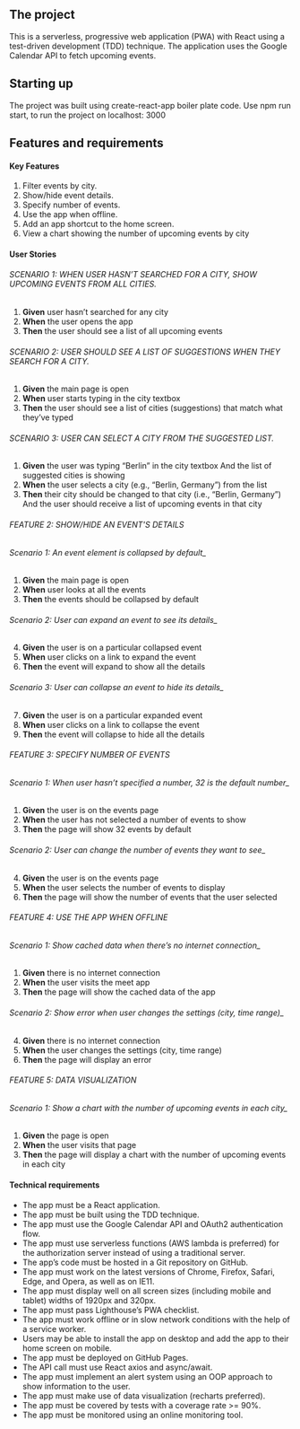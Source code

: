 ## The project

This is a serverless, progressive web application (PWA) with React using a test-driven
development (TDD) technique. The application uses the Google Calendar API to fetch
upcoming events.

## Starting up

The project was built using create-react-app boiler plate code. Use npm run start, to run the project on localhost: 3000

## Features and requirements

#### Key Features

1. Filter events by city.
2. Show/hide event details.
3. Specify number of events.
4. Use the app when offline.
5. Add an app shortcut to the home screen.
6. View a chart showing the number of upcoming events by city

#### User Stories

###### SCENARIO 1: WHEN USER HASN’T SEARCHED FOR A CITY, SHOW UPCOMING EVENTS FROM ALL CITIES.

1. **Given** user hasn’t searched for any city
2. **When** the user opens the app
3. **Then** the user should see a list of all upcoming events

###### SCENARIO 2: USER SHOULD SEE A LIST OF SUGGESTIONS WHEN THEY SEARCH FOR A CITY.

1. **Given** the main page is open
2. **When** user starts typing in the city textbox
3. **Then** the user should see a list of cities (suggestions) that match what they’ve typed

###### SCENARIO 3: USER CAN SELECT A CITY FROM THE SUGGESTED LIST.

1. **Given** the user was typing “Berlin” in the city textbox
   And the list of suggested cities is showing
2. **When** the user selects a city (e.g., “Berlin, Germany”) from the list
3. **Then** their city should be changed to that city (i.e., “Berlin, Germany”)
   And the user should receive a list of upcoming events in that city

###### FEATURE 2: SHOW/HIDE AN EVENT'S DETAILS

###### Scenario 1: An event element is collapsed by default\_

1. **Given** the main page is open
2. **When** user looks at all the events
3. **Then** the events should be collapsed by default

###### Scenario 2: User can expand an event to see its details\_

4. **Given** the user is on a particular collapsed event
5. **When** user clicks on a link to expand the event
6. **Then** the event will expand to show all the details

###### Scenario 3: User can collapse an event to hide its details\_

7. **Given** the user is on a particular expanded event
8. **When** user clicks on a link to collapse the event
9. **Then** the event will collapse to hide all the details

###### FEATURE 3: SPECIFY NUMBER OF EVENTS

###### Scenario 1: When user hasn’t specified a number, 32 is the default number\_

1. **Given** the user is on the events page
2. **When** the user has not selected a number of events to show
3. **Then** the page will show 32 events by default

###### Scenario 2: User can change the number of events they want to see\_

4. **Given** the user is on the events page
5. **When** the user selects the number of events to display
6. **Then** the page will show the number of events that the user selected

###### FEATURE 4: USE THE APP WHEN OFFLINE

###### Scenario 1: Show cached data when there’s no internet connection\_

1. **Given** there is no internet connection
2. **When** the user visits the meet app
3. **Then** the page will show the cached data of the app

###### Scenario 2: Show error when user changes the settings (city, time range)\_

4. **Given** there is no internet connection
5. **When** the user changes the settings (city, time range)
6. **Then** the page will display an error

###### FEATURE 5: DATA VISUALIZATION

###### Scenario 1: Show a chart with the number of upcoming events in each city\_

1. **Given** the page is open
2. **When** the user visits that page
3. **Then** the page will display a chart with the number of upcoming events in each city

#### Technical requirements

- The app must be a React application.
- The app must be built using the TDD technique.
- The app must use the Google Calendar API and OAuth2 authentication flow.
- The app must use serverless functions (AWS lambda is preferred) for the authorization
  server instead of using a traditional server.
- The app’s code must be hosted in a Git repository on GitHub.
- The app must work on the latest versions of Chrome, Firefox, Safari, Edge, and Opera,
  as well as on IE11.
- The app must display well on all screen sizes (including mobile and tablet) widths of
  1920px and 320px.
- The app must pass Lighthouse’s PWA checklist.
- The app must work offline or in slow network conditions with the help of a service
  worker.
- Users may be able to install the app on desktop and add the app to their home screen
  on mobile.
- The app must be deployed on GitHub Pages.
- The API call must use React axios and async/await.
- The app must implement an alert system using an OOP approach to show information to
  the user.
- The app must make use of data visualization (recharts preferred).
- The app must be covered by tests with a coverage rate >= 90%.
- The app must be monitored using an online monitoring tool.
